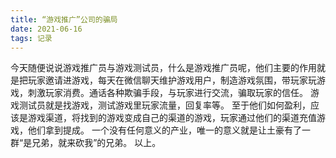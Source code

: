 ```yaml
---
title: “游戏推广”公司的骗局
date: 2021-06-16
tags: 记录
---
```

今天随便说说游戏推广员与游戏测试员，什么是游戏推广员呢，他们主要的作用就是把玩家邀请进游戏，每天在微信聊天维护游戏用户，制造游戏氛围，带玩家玩游戏，刺激玩家消费。通话各种欺骗手段，与玩家进行交流，骗取玩家的信任。
游戏测试员就是找游戏，测试游戏里玩家流量，回复率等。
至于他们如何盈利，应该是游戏渠道，将找到的游戏变成自己的渠道的游戏，玩家通过他们的渠道充值游戏，他们拿到提成。
一个没有任何意义的产业，唯一的意义就是让土豪有了一群“是兄弟，就来砍我”的兄弟。
以上。